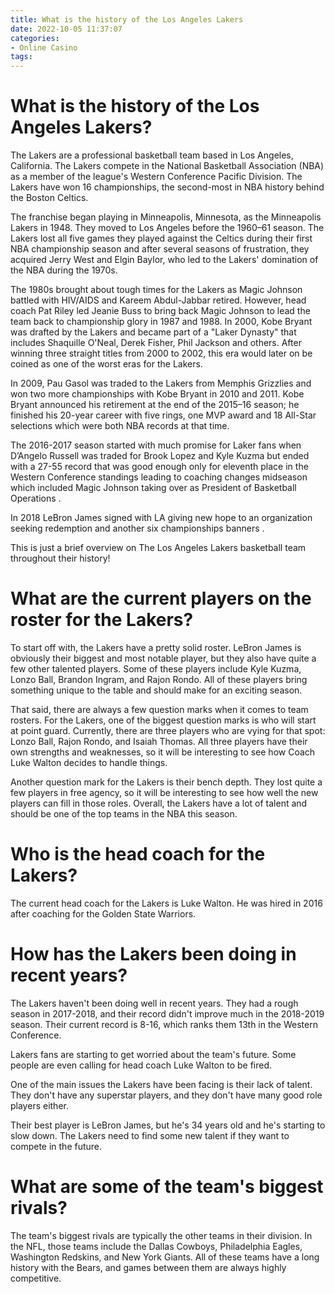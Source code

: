 ```yaml
---
title: What is the history of the Los Angeles Lakers
date: 2022-10-05 11:37:07
categories:
- Online Casino
tags:
---
```



#  What is the history of the Los Angeles Lakers?

The Lakers are a professional basketball team based in Los Angeles, California. The Lakers compete in the National Basketball Association (NBA) as a member of the league's Western Conference Pacific Division. The Lakers have won 16 championships, the second-most in NBA history behind the Boston Celtics.

The franchise began playing in Minneapolis, Minnesota, as the Minneapolis Lakers in 1948. They moved to Los Angeles before the 1960–61 season. The Lakers lost all five games they played against the Celtics during their first NBA championship season and after several seasons of frustration, they acquired Jerry West and Elgin Baylor, who led to the Lakers' domination of the NBA during the 1970s.

The 1980s brought about tough times for the Lakers as Magic Johnson battled with HIV/AIDS and Kareem Abdul-Jabbar retired. However, head coach Pat Riley led Jeanie Buss to bring back Magic Johnson to lead the team back to championship glory in 1987 and 1988. In 2000, Kobe Bryant was drafted by the Lakers and became part of a "Laker Dynasty" that includes Shaquille O'Neal, Derek Fisher, Phil Jackson and others. After winning three straight titles from 2000 to 2002, this era would later on be coined as one of the worst eras for the Lakers. 

In 2009, Pau Gasol was traded to the Lakers from Memphis Grizzlies and won two more championships with Kobe Bryant in 2010 and 2011. Kobe Bryant announced his retirement at the end of the 2015–16 season; he finished his 20-year career with five rings, one MVP award and 18 All-Star selections which were both NBA records at that time. 

The 2016-2017 season started with much promise for Laker fans when D’Angelo Russell was traded for Brook Lopez and Kyle Kuzma but ended with a 27-55 record that was good enough only for eleventh place in the Western Conference standings leading to coaching changes midseason which included Magic Johnson taking over as President of Basketball Operations . 

In 2018 LeBron James signed with LA giving new hope to an organization seeking redemption and another six championships banners . 

This is just a brief overview on The Los Angeles Lakers basketball team throughout their history!

#  What are the current players on the roster for the Lakers?

To start off with, the Lakers have a pretty solid roster. LeBron James is obviously their biggest and most notable player, but they also have quite a few other talented players. Some of these players include Kyle Kuzma, Lonzo Ball, Brandon Ingram, and Rajon Rondo. All of these players bring something unique to the table and should make for an exciting season.

That said, there are always a few question marks when it comes to team rosters. For the Lakers, one of the biggest question marks is who will start at point guard. Currently, there are three players who are vying for that spot: Lonzo Ball, Rajon Rondo, and Isaiah Thomas. All three players have their own strengths and weaknesses, so it will be interesting to see how Coach Luke Walton decides to handle things.

Another question mark for the Lakers is their bench depth. They lost quite a few players in free agency, so it will be interesting to see how well the new players can fill in those roles. Overall, the Lakers have a lot of talent and should be one of the top teams in the NBA this season.

#  Who is the head coach for the Lakers?

The current head coach for the Lakers is Luke Walton. He was hired in 2016 after coaching for the Golden State Warriors.

#  How has the Lakers been doing in recent years?

The Lakers haven't been doing well in recent years. They had a rough season in 2017-2018, and their record didn't improve much in the 2018-2019 season. Their current record is 8-16, which ranks them 13th in the Western Conference.

 Lakers fans are starting to get worried about the team's future. Some people are even calling for head coach Luke Walton to be fired.

One of the main issues the Lakers have been facing is their lack of talent. They don't have any superstar players, and they don't have many good role players either.

Their best player is LeBron James, but he's 34 years old and he's starting to slow down. The Lakers need to find some new talent if they want to compete in the future.

#  What are some of the team's biggest rivals?

The team's biggest rivals are typically the other teams in their division. In the NFL, those teams include the Dallas Cowboys, Philadelphia Eagles, Washington Redskins, and New York Giants. All of these teams have a long history with the Bears, and games between them are always highly competitive.